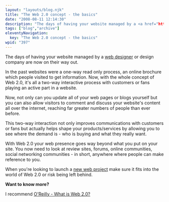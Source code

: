 ```yaml
---
layout: "layouts/blog.njk"
title: "The Web 2.0 concept - the basics"
date: "2008-08-11 12:14:30"
description: "The days of having your website managed by a <a href="http://www"
tags: ["blog","archive"]
eleventyNavigation:
  key: "The Web 2.0 concept - the basics"
wpid: "397"
---
```

The days of having your website managed by a <a href="http://www.chris-smith-web.com/wp" target="_blank">web designer</a> or design company are now on their way out.

In the past websites were a one-way read only process, an online brochure which people visited to get information. Now, with the whole concept of Web 2.0, it's all a two-way interactive process with customers or fans playing an active part in a website.

Now, not only can you update all of your web pages or blogs yourself but you can also allow visitors to comment and discuss your website's content all over the internet, reaching far greater numbers of people than ever before.

This two-way interaction not only improves communications with customers or fans but actually helps shape your products/services by allowing you to see where the demand is - who is buying and what they really want.

With Web 2.0 your web presence goes way beyond what you put on your site. You now need to look at review sites, forums, online communities, social networking communities - in short, anywhere where people can make reference to you.

When you're looking to launch a <a href="http://www.chris-smith-web.com/wp" target="_blank">new web project</a> make sure it fits into the world of Web 2.0 or risk being left behind.

<strong>Want to know more?</strong>

I recommend <a href="http://www.oreillynet.com/pub/a/oreilly/tim/news/2005/09/30/what-is-web-20.html" target="_blank">O'Reilly - What is Web 2.0?</a>